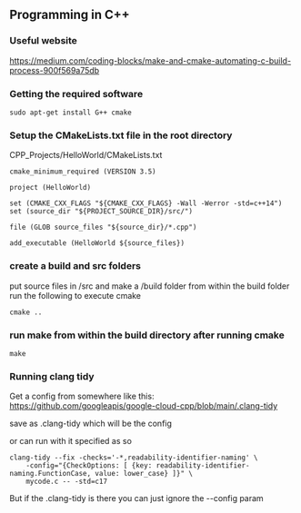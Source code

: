 ## Programming in C++

### Useful website
https://medium.com/coding-blocks/make-and-cmake-automating-c-build-process-900f569a75db

### Getting the required software
```
sudo apt-get install G++ cmake
```

### Setup the CMakeLists.txt file in the root directory
CPP_Projects/HelloWorld/CMakeLists.txt
```
cmake_minimum_required (VERSION 3.5)

project (HelloWorld)

set (CMAKE_CXX_FLAGS "${CMAKE_CXX_FLAGS} -Wall -Werror -std=c++14")
set (source_dir "${PROJECT_SOURCE_DIR}/src/")

file (GLOB source_files "${source_dir}/*.cpp")

add_executable (HelloWorld ${source_files})
```

### create a build and src folders
put source files in /src and make a /build folder from within the build folder run the following to execute cmake
```
cmake ..
```

### run make from within the build directory after running cmake
```
make
```

### Running clang tidy
Get a config from somewhere like this:
https://github.com/googleapis/google-cloud-cpp/blob/main/.clang-tidy

save as .clang-tidy which will be the config

or can run with it specified as so
```
clang-tidy --fix -checks='-*,readability-identifier-naming' \
    -config="{CheckOptions: [ {key: readability-identifier-naming.FunctionCase, value: lower_case} ]}" \
    mycode.c -- -std=c17
```

But if the .clang-tidy is there you can just ignore the --config param
